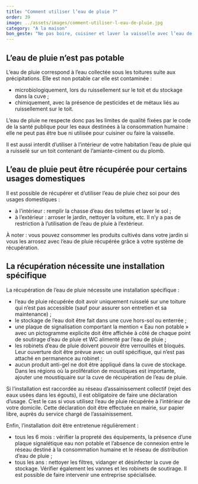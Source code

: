 ```yaml
---
title: "­Comment utiliser l’eau de pluie ?"
order: 39
image: ../assets/images/comment-utiliser-l-eau-de-pluie.jpg
category: "A la maison"
bon_geste: "Ne pas boire, cuisiner et laver la vaisselle avec l’eau de pluie récupérée."
---
```


## ­L’eau de pluie n’est pas potable

L’eau de pluie correspond à l’eau collectée sous les toitures suite aux précipitations. Elle est non potable car elle est contaminée : 
- microbiologiquement, lors du ruissellement sur le toit et du stockage dans la cuve ;
- chimiquement, avec la présence de pesticides et de métaux liés au ruissellement sur le toit. 
 
L’eau de pluie ne respecte donc pas les limites de qualité fixées par le code de la santé publique pour les eaux destinées à la consommation humaine : elle ne peut pas être bue ni utilisée pour cuisiner ou faire la vaisselle. 

Il est aussi interdit d’utiliser à l’intérieur de votre habitation l’eau de pluie qui a ruisselé sur un toit contenant de l’amiante-ciment ou du plomb.

## L’eau de pluie peut être récupérée pour certains usages domestiques

Il est possible de récupérer et d’utiliser l’eau de pluie chez soi pour des usages domestiques : 
- à l’intérieur : remplir la chasse d’eau des toilettes et laver le sol ;
- à l’extérieur : arroser le jardin, nettoyer la voiture, etc. Il n’y a pas de restriction à l’utilisation de l’eau de pluie à l’extérieur. 

À noter : vous pouvez consommer les produits cultivés dans votre jardin si vous les arrosez avec l’eau de pluie récupérée grâce à votre système de récupération.

## La récupération nécessite une installation spécifique 

­La récupération de l’eau de pluie nécessite une installation spécifique : 
- l’eau de pluie récupérée doit avoir uniquement ruisselé sur une toiture qui n’est pas accessible (sauf pour assurer son entretien et sa maintenance) ;
- le stockage de l’eau doit être fait dans une cuve hors-sol ou enterrée ;
- une plaque de signalisation comportant la mention « Eau non potable » avec un pictogramme explicite doit être affichée à côté de chaque point de soutirage d’eau de pluie et WC alimenté par l’eau de pluie ;
- les robinets d’eau de pluie doivent pouvoir être verrouillés et bloqués. Leur ouverture doit être prévue avec un outil spécifique, qui n’est pas attaché en permanence au robinet ;
- aucun produit anti-gel ne doit être appliqué dans la cuve de stockage.
Dans les régions où la prolifération de moustiques est importante, ajouter une moustiquaire sur la cuve de récupération de l’eau de pluie.
 
Si l’installation est raccordée au réseau d’assainissement collectif (rejet des eaux usées dans les égouts), il est obligatoire de faire une déclaration d’usage. C’est le cas si vous utilisez l’eau de pluie récupérée à l’intérieur de votre domicile. Cette déclaration doit être effectuée en mairie, sur papier libre, auprès du service chargé de l’assainissement.

Enfin, l’installation doit être entretenue régulièrement : 
- tous les 6 mois : vérifier la propreté des équipements, la présence d’une plaque signalétique eau non potable et l’absence de connexion entre le réseau destiné à la consommation humaine et le réseau de distribution d’eau de pluie ;
- tous les ans : nettoyer les filtres, vidanger et désinfecter la cuve de stockage. Vérifier également les vannes et les robinets de soutirage. Il est possible de faire intervenir une entreprise spécialisée.
